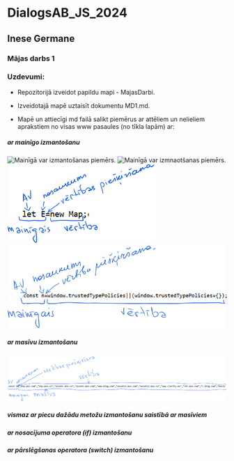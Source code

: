 <!-- Attēlus var pievienot no onedrive bez saglabāšanas datorā. Tikai nedrīkst mainīt vietu (onedrive mapi, tās atrašanās vietu). Obligāti jāsaglabā attēla atrašanās vietas/ ceļa adrese -->
# DialogsAB_JS_2024
## Inese Germane
### Mājas darbs 1
### Uzdevumi:
* Repozitorijā izveidot papildu mapi - MajasDarbi.

* Izveidotajā mapē uztaisīt dokumentu MD1.md.

* Mapē un attiecīgi md failā salikt piemērus ar attēliem un nelieliem aprakstiem no visas www pasaules (no tīkla lapām) ar:

##### ar mainīgo izmantošanu

<picture>


<img  alt= "Mainīgā var izmantošanas piemērs." src="https://onedrive.live.com/embed?resid=6F4194188FEAE4F1%2160718&authkey=%21APf-_ixswDc-U-A&width=647&height=17">

<img alt= "Mainīgā var izmnaotšanas piemērs." src="https://onedrive.live.com/embed?resid=6F4194188FEAE4F1%2160719&authkey=%21ANnWqpJZ6ot-tm0&width=662&height=51">



<img alt= "Mainīgā let izmantošanas piemērs." src="https://raw.githubusercontent.com/Inese24/DialogsAB_JS_2024/main/MajasDarbi/Images/MajasDarbi_01/let1.png">


<img alt= "Mainīgā const piemērs." src="https://raw.githubusercontent.com/Inese24/DialogsAB_JS_2024/main/MajasDarbi/Images/MajasDarbi_01/const1.png">
</picture>

##### ar masīvu izmantošanu

<picture>
<img alt= "Masīva izmantošanas piemērs." src="https://raw.githubusercontent.com/Inese24/DialogsAB_JS_2024/53441c98b54b54f931815dbd057b4ee93d6757b8/MajasDarbi/Images/MajasDarbi_01/masivi1.png">

</picture>



##### vismaz ar piecu dažādu metožu izmantošanu saistībā ar masīviem


##### ar nosacījuma operatora (if) izmantošanu


##### ar pārslēgšanas operatora (switch) izmantošanu








</body>
</html>